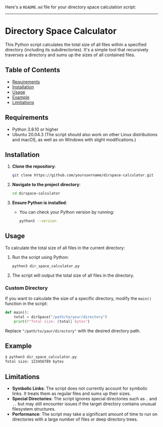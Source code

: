 Here's a `README.md` file for your directory space calculation script:

---

# Directory Space Calculator

This Python script calculates the total size of all files within a specified directory (including its subdirectories). It's a simple tool that recursively traverses a directory and sums up the sizes of all contained files.

## Table of Contents

- [Requirements](#requirements)
- [Installation](#installation)
- [Usage](#usage)
- [Example](#example)
- [Limitations](#limitations)

## Requirements

- Python 3.8.10 or higher
- Ubuntu 20.04.3 (The script should also work on other Linux distributions and macOS, as well as on Windows with slight modifications.)

## Installation

1. **Clone the repository**:
   ```bash
   git clone https://github.com/yourusername/dirspace-calculator.git
   ```
2. **Navigate to the project directory**:
   ```bash
   cd dirspace-calculator
   ```

3. **Ensure Python is installed**:
   - You can check your Python version by running:
     ```bash
     python3 --version
     ```

## Usage

To calculate the total size of all files in the current directory:

1. Run the script using Python:
   ```bash
   python3 dir_space_calculator.py
   ```

2. The script will output the total size of all files in the directory.

### Custom Directory

If you want to calculate the size of a specific directory, modify the `main()` function in the script:

```python
def main():
    total = dirSpace("/path/to/your/directory")
    print(f"Total size: {total} bytes")
```

Replace `"/path/to/your/directory"` with the desired directory path.

## Example

```bash
$ python3 dir_space_calculator.py
Total size: 123456789 bytes
```

## Limitations

- **Symbolic Links**: The script does not currently account for symbolic links. It treats them as regular files and sums up their sizes.
- **Special Directories**: The script ignores special directories such as `.` and `..` but may still encounter issues if the target directory contains unusual filesystem structures.
- **Performance**: The script may take a significant amount of time to run on directories with a large number of files or deep directory trees.

